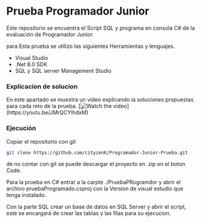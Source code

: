 ﻿# Prueba Programador Junior
 Este repositorio se encuentra el Script SQL y programa en consola C# de la evaluación de Programador Junior.
 
 para Esta prueba se utilizo las siguientes Herramientas y lenguajes.

 - Visual Studio
 - .Net 8.0 SDK
 - SQL y SQL server Management Studio

### Explicacíon de solucion
En este apartado se muestra un video explicando la soluciones propuestas para cada reto de la prueba.
[![Watch the video]([https://i.sstatic.net/Vp2cE.png](https://i9.ytimg.com/vi/JMrQCYlhdxM/mq2.jpg?sqp=CJjE3LYG-oaymwEmCMACELQB8quKqQMa8AEB-AHUBoAC4AOKAgwIABABGD8gVChlMA8=&rs=AOn4CLAmYthsYexJIFYL6tRtxr8YDVtB-g))](https://youtu.be/JMrQCYlhdxM)

### Ejecución
Copiar el repositorio con git
```sh
git clone https://github.com/cityzenK/Programador-Junior-Prueba.git
```
de no contar con git se puede descargar el proyecto en .zip en el boton Code.

Para la prueba en C# entrar a la carpte ./PruebaPRogramdor y abrir el archivo pruebaProgramado.csproj con la Version de visual estudio que tenga instalado.

Con la parte SQL crear un base de datos en SQL Server y abrir el script, este se encargará de crear las tablas y las filas para su ejecucion.
